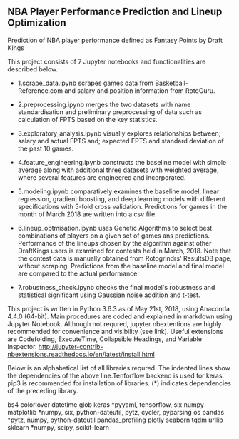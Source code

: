 ## NBA Player Performance Prediction and Lineup Optimization
Prediction of NBA player performance defined as Fantasy Points by Draft Kings

This project consists of 7 Jupyter notebooks and functionalities are described below.

  * 1.scrape_data.ipynb scrapes games data from Basketball-Reference.com and salary and position information from RotoGuru.

  * 2.preprocessing.ipynb merges the two datasets with name standardisation and preliminary preprocessing of data such as calculation of FPTS based on the key statistics.

  * 3.exploratory_analysis.ipynb visually explores relationships between; salary and actual FPTS and; expected FPTS and standard deviation of the past 10 games.

  * 4.feature_engineering.ipynb constructs the baseline model with simple average along with additional three datasets with weighted average, where several features are engineered and incorporated.

  * 5.modeling.ipynb comparatively examines the baseline model, linear regression, gradient boosting, and deep learning models with different specifications with 5-fold cross validation. Predictions for games in the month of March 2018 are written into a csv file.

  * 6.lineup_optmisation.ipynb uses Genetic Algorithms to select best combinations of players on a given set of games ans predictions. Performance of the lineups chosen by the algorithm against other DraftKings users is examined for contests held in March, 2018. Note that the contest data is manually obtained from Rotogrindrs' ResultsDB page, without scraping. Predictions from the baseline model and final model are compared to the actual performance.

  * 7.robustness_check.ipynb checks the final model's robustness and statistical significant using Gaussian noise addition and t-test.




This project is written in Python 3.6.3 as of May 21st, 2018, using Anaconda 4.4.0 (64-bit).
Main procedures are coded and explained in markdown using Jupyter Notebook. Although not requred, jupyter nbextentions are highly recommended for convenience and visibility (see link). Useful extensions are Codefolding, ExecuteTime, Collapsible Headings, and Variable Inspector. http://jupyter-contrib-nbextensions.readthedocs.io/en/latest/install.html

Below is an alphabetical list of all libraries requred. The indented lines show the dependencies of the above line.Tenforflow backend is used for keras. pip3 is recommended for installation of libraries. (*) indicates dependencies of the preceding library.

bs4
colorlover
datetime
glob
keras
*pyyaml, tensorflow, six
numpy
matplotlib
*numpy, six, python-dateutil, pytz, cycler, pyparsing
os
pandas
*pytz, numpy, python-dateutil
pandas_profiling
plotly
seaborn
tqdm
urllib
sklearn
*numpy, scipy, scikit-learn
